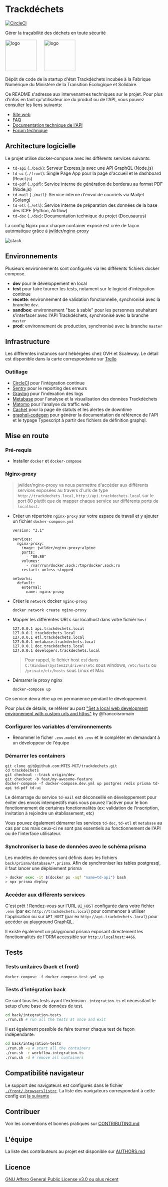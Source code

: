 # Trackdéchets

[![CircleCI](https://circleci.com/gh/MTES-MCT/trackdechets/tree/dev.svg?style=svg)](https://circleci.com/gh/MTES-MCT/trackdechets/tree/dev)

Gérer la traçabilité des déchets en toute sécurité

<img height="100px" style="margin-right: 20px" src="./front/public/trackdechets.png" alt="logo"></img>
<img height="100px" src="./front/public/marianne.svg" alt="logo"></img>

Dépôt de code de la startup d'état Trackdéchets incubée à la Fabrique Numérique du Ministère de la Transition Écologique et Solidaire.

Ce README s'adresse aux intervenant·es  techniques sur le projet. Pour plus d'infos en tant qu'utilisateur.ice du produit ou de l'API, vous pouvez consulter les liens suivants:

* [Site web](https://trackdechets.beta.gouv.fr)
* [FAQ](https://faq.trackdechets.fr/)
* [Documentation technique de l'API](https://developers.trackdechets.beta.gouv.fr)
* [Forum technique](forum.trackdechets.beta.gouv.fr)

## Architecture logicielle

Le projet utilise docker-compose avec les différents services suivants:

* `td-api` (`./back`): Serveur Express.js avec une API GraphQL (Node.js)
* `td-ui` (`./front`): Single Page App pour la page d'accueil et le dashboard (React.js)
* `td-pdf` (`./pdf`): Service interne de génération de borderau au format PDF (Node.js)
* `td-mail` (`./mail`): Service interne d'envoi de courriels via Mailjet (Golang)
* `td-etl` (`./etl`): Service interne de préparation des données de la base des ICPE (Python, Airflow)
* `td-doc` (`./doc`): Documentation technique du projet (Docusaurus)


La config Nginx pour chaque container exposé est crée de façon automatique grâce à [jwilder/nginx-proxy](https://github.com/nginx-proxy/nginx-proxy)

![stack](./stack.png)


## Environnements

Plusieurs environnements sont configurés via les différents fichiers docker compose.

* **dev** pour le développement en local
* **test** pour faire tourner les tests, notament sur le logiciel d'intégration continue
* **recette**: environnement de validation fonctionnelle, synchronisé avec la branche `dev`.
* **sandbox**: environnement "bac à sable" pour les personnes souhaitant s'interfacer avec l'API Trackdéchets, synchronisé avec la branche `master`
* **prod**: environnement de production, synchronisé avec la branche `master`

## Infrastructure

Les différentes instances sont hébérgées chez OVH et Scaleway. Le détail est disponible dans la carte correspondante sur [Trello](https://trello.com/c/zZJskt5m)

### Outillage

* [CircleCI](https://circleci.com/) pour l'intégration continue
* [Sentry](https://sentry.io) pour le reporting des erreurs
* [Graylog](https://www.graylog.org/) pour l'indexation des logs
* [Metabase](https://www.metabase.com/) pour l'analyse et la visualisation des données Trackdéchets
* [Matomo](https://fr.matomo.org/) pour l'analyse du traffic web
* [Cachet](http://cachethq.io/) pour la page de statuts et les alertes de downtime
* [graphql-codegen](https://graphql-code-generator.com/) pour générer la documentation de référence de l'API et le typage Typescript à partir des fichiers de définition graphql.

## Mise en route

### Pré-requis

* Installer `docker` et `docker-compose`

### Nginx-proxy

> jwilder/nginx-proxy va nous permettre d'accéder aux différents services exposées au travers d'urls de type `http://trackdechets.local`, `http://api.trackdechets.local` sur le port 80 plutôt que de mapper chaque service sur différents ports de `localhost`.


* Créer un répertoire `nginx-proxy` sur votre espace de travail et y ajouter un fichier `docker-compose.yml`

  ```
  version: "3.1"

  services:
    nginx-proxy:
      image: jwilder/nginx-proxy:alpine
      ports:
        - "80:80"
      volumes:
        - /var/run/docker.sock:/tmp/docker.sock:ro
      restart: unless-stopped

  networks:
    default:
      external:
        name: nginx-proxy
  ```

* Créer le `network` docker `nginx-proxy`

  ```
  docker network create nginx-proxy
  ```

* Mapper les différentes URLs sur localhost dans votre fichier `host`

  ```
  127.0.0.1 api.trackdechets.local
  127.0.0.1 trackdechets.local
  127.0.0.1	etl.trackdechets.local
  127.0.0.1	metabase.trackdechets.local
  127.0.0.1 doc.trackdechets.local
  127.0.0.1 developers.trackdechets.local
  ```

  > Pour rappel, le fichier host est dans `C:\Windows\System32\drivers\etc` sous windows, `/etc/hosts` ou `/private/etc/hosts` sous Linux et Mac

* Démarrer le proxy nginx

  ```
  docker-compose up
  ```

Ce service devra être up en permanence pendant le développement.

Pour plus de détails, se référer au post ["Set a local web development environement with custom urls and https"](https://medium.com/@francoisromain/set-a-local-web-development-environment-with-custom-urls-and-https-3fbe91d2eaf0) by @francoisromain


### Configurer les variables d'environnements

* Renommer le ficher `.env.model` en `.env` et le compléter en demandant à un développeur de l'équipe

### Démarrer les containers


```
git clone git@github.com:MTES-MCT/trackdechets.git
cd trackdechets
git checkout --track origin/dev
git checkout -b feat/my-awesome-feature
docker-compose -f docker-compose.dev.yml up postgres redis prisma td-api td-pdf td-ui
```

Le démarrage du service `td-mail` est déconseillé en développement pour éviter des envois intempestifs mais vous pouvez l'activer pour le bon fonctionnement de certaines fonctionnalités (ex: validation de l'inscription, invitation à rejoindre un établissement, etc)

Vous pouvez également démarrer les services `td-doc`, `td-etl` et `metabase` au cas par cas mais ceux-ci  ne sont pas essentiels au fonctionnement de l'API ou de l'interface utilisateur.


### Synchroniser la base de données avec le schéma prisma

Les modèles de données sont définis dans les fichiers `back/prisma/database/*.prisma`.
Afin de synchroniser les tables postgresql, il faut lancer une déploiement prisma


```bash
> docker exec -it $(docker ps -aqf "name=td-api") bash
> npx prisma deploy
```

### Accéder aux différents services

C'est prêt ! Rendez-vous sur l'URL `UI_HOST` configurée dans votre fichier `.env` (par ex: `http://trackdechets.local`) pour commencer à utiliser l'application ou sur `API_HOST` (par ex `http://api.trackdechets.local`) pour accéder au playground GraphQL.

Il existe également un playground prisma exposant directement les fonctionnalités de l'ORM accessible sur `http://localhost:4466`.


## Tests

### Tests unitaires (back et front)

```
docker-compose -f docker-compose.test.yml up
```


### Tests d'intégration back

Ce sont tous les tests ayant l'extension `.integration.ts` et nécessitant le setup d'une base de données de test.

```bash
cd back/integration-tests
./run.sh # run all the tests at once and exit
```

Il est également possible de faire tourner chaque test de façon indépendante:

```bash
cd back/integration-tests
./run.sh -u # start all the containers
./run.sh -r workflow.integration.ts
./run.sh -d # remove all containers
```

## Compatibilité navigateur

Le support des navigateurs est configurés dans le fichier [`./front/.browserslistrc`](./front/.browserslistrc). La liste des navigateurs correspondant à cette config est [la suivante](https://browserl.ist/?q=%3E+0.1%25%2C+not+dead%2C+not+op_mini+all%2C+ie+11)

## Contribuer

Voir les conventions et bonnes pratiques sur [CONTRIBUTING.md](./CONTRIBUTING.md)


## L'équipe

La liste des contributeurs au projet est disponible sur [AUTHORS.md](./AUTHORS.md)

## Licence

[GNU Affero General Public License v3.0 ou plus récent](https://spdx.org/licenses/AGPL-3.0-or-later.html)



